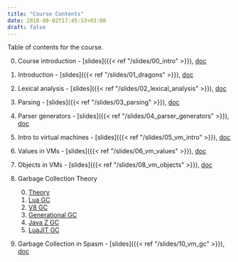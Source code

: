 ```yaml
---
title: "Course Contents"
date: 2018-08-02T17:45:53+03:00
draft: false
---
```


Table of contents for the course.

<!--more-->

0. Course introduction - [slides]({{< ref "/slides/00_intro" >}}),
   [doc](https://github.com/SofiaCPP/IPL/blob/master/website/content/slides/00_intro/_index.md)

0. Introduction - [slides]({{< ref "/slides/01_dragons" >}}),
   [doc](https://github.com/SofiaCPP/IPL/blob/master/website/content/slides/01_dragons/_index.md)

0. Lexical analysis - [slides]({{< ref "/slides/02_lexical_analysis" >}}),
   [doc](https://github.com/SofiaCPP/IPL/blob/master/website/content/slides/02_lexical_analysis/_index.md)

0. Parsing - [slides]({{< ref "/slides/03_parsing" >}}),
   [doc](https://github.com/SofiaCPP/IPL/blob/master/website/content/slides/03_parsing/_index.md)

0. Parser generators - [slides]({{< ref "/slides/04_parser_generators" >}}),
   [doc](https://github.com/SofiaCPP/IPL/blob/master/website/content/slides/04_parser_generators/_index.md)

0. Intro to virtual machines - [slides]({{< ref "/slides/05_vm_intro" >}}),
   [doc](https://github.com/SofiaCPP/IPL/blob/master/website/content/slides/05_vm_intro/_index.md)

0. Values in VMs - [slides]({{< ref "/slides/06_vm_values" >}}),
   [doc](https://github.com/SofiaCPP/IPL/blob/master/website/content/slides/06_vm_values/_index.md)

0. Objects in VMs - [slides]({{< ref "/slides/08_vm_objects" >}}),
   [doc](https://github.com/SofiaCPP/IPL/blob/master/website/content/slides/08_vm_objects/_index.md)

0. Garbage Collection Theory

    0. [Theory](https://www.slideshare.net/eelcovisser/garbage-collection-69688448)
    0. [Lua GC](http://www.inf.puc-rio.br/~roberto/talks/gc-lua.pdf)
    0. [V8 GC](http://jayconrod.com/posts/55/a-tour-of-v8-garbage-collection)
    0. [Generational GC](https://www.ps.uni-saarland.de/courses/gc-ws01/slides/generational_gc.pdf)
    0. [Java Z GC](http://cr.openjdk.java.net/~pliden/slides/ZGC-FOSDEM-2018.pdf)
    0. [LuaJIT GC](http://wiki.luajit.org/New-Garbage-Collector)

0. Garbage Collection in Spasm - [slides]({{< ref "/slides/10_vm_gc" >}}),
   [doc](https://github.com/SofiaCPP/IPL/blob/master/website/content/slides/10_vm_gc/_index.md)
